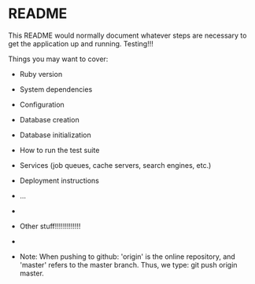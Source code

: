 # README

This README would normally document whatever steps are necessary to get the
application up and running. Testing!!!

Things you may want to cover:

* Ruby version

* System dependencies

* Configuration

* Database creation

* Database initialization

* How to run the test suite

* Services (job queues, cache servers, search engines, etc.)

* Deployment instructions

* ...
* 
* Other stuff!!!!!!!!!!!!!
* 
* Note: When pushing to github: 'origin' is the online repository,
  and 'master' refers to the master branch.
  Thus, we type: git push origin master.
